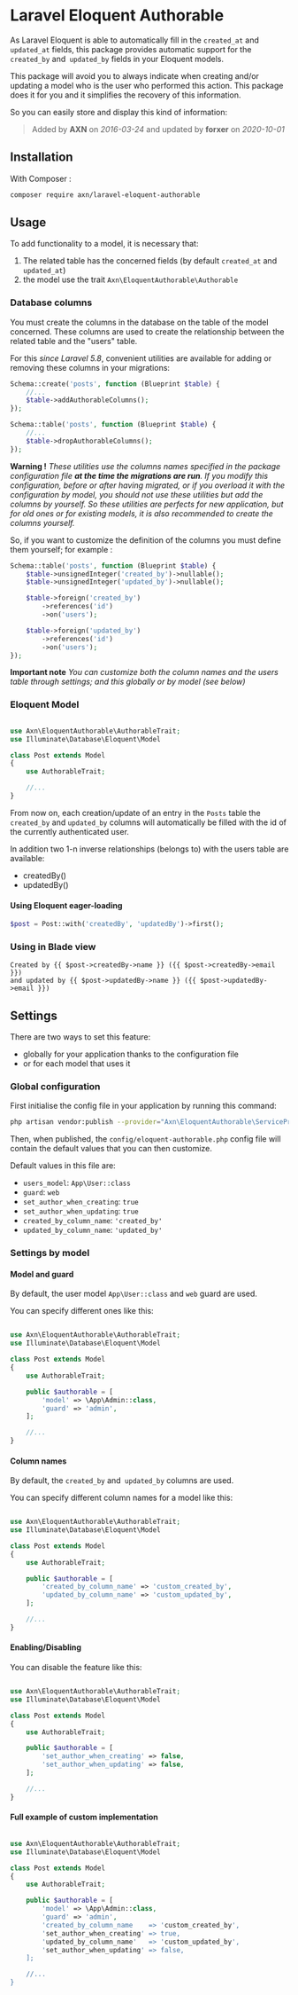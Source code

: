 Laravel Eloquent Authorable
===========================

As Laravel Eloquent is able to automatically fill in the `created_at` and` updated_at` fields,
this package provides automatic support for the `created_by` and` updated_by` fields in your Eloquent models.

This package will avoid you to always indicate when creating and/or updating a model who is the user who performed this action.
This package does it for you and it simplifies the recovery of this information.

So you can easily store and display this kind of information:

> Added by **AXN** on *2016-03-24* and updated by **forxer** on *2020-10-01*

Installation
------------

With Composer :

```sh
composer require axn/laravel-eloquent-authorable
```

Usage
-----

To add functionality to a model, it is necessary that:

1. The related table has the concerned fields (by default `created_at` and `updated_at`)
2. the model use the trait `Axn\EloquentAuthorable\Authorable`


### Database columns

You must create the columns in the database on the table of the model concerned.
These columns are used to create the relationship between the related table and the "users" table.

For this *since Laravel 5.8*, convenient utilities are available for adding or removing these columns in your migrations:

```php
Schema::create('posts', function (Blueprint $table) {
    //...
    $table->addAuthorableColumns();
});
```

```php
Schema::table('posts', function (Blueprint $table) {
    //...
    $table->dropAuthorableColumns();
});
```

**Warning !**
*These utilities use the columns names specified in the package configuration file **at the time the migrations are run**. If you modify this configuration, before or after having migrated, or if you overload it with the configuration by model, you should not use these utilities but add the columns by yourself. So these utilities are perfects for new application, but for old ones or for existing models, it is also recommended to create the columns yourself.*

So, if you want to customize the definition of the columns you must define them yourself; for example :

```php
Schema::table('posts', function (Blueprint $table) {
    $table->unsignedInteger('created_by')->nullable();
    $table->unsignedInteger('updated_by')->nullable();

    $table->foreign('created_by')
        ->references('id')
        ->on('users');

    $table->foreign('updated_by')
        ->references('id')
        ->on('users');
});
```

**Important note**
*You can customize both the column names and the users table through settings; and this globally or by model (see below)*

### Eloquent Model

```php

use Axn\EloquentAuthorable\AuthorableTrait;
use Illuminate\Database\Eloquent\Model

class Post extends Model
{
    use AuthorableTrait;

    //...
}
```

From now on, each creation/update of an entry in the `Posts` table
the `created_by` and `updated_by` columns will automatically be filled
with the id of the currently authenticated user.

In addition two 1-n inverse relationships (belongs to) with the users table are available:

- createdBy()
- updatedBy()

####  Using Eloquent eager-loading

```php
$post = Post::with('createdBy', 'updatedBy')->first();
```

###  Using in Blade view

```blade
Created by {{ $post->createdBy->name }} ({{ $post->createdBy->email }})
and updated by {{ $post->updatedBy->name }} ({{ $post->updatedBy->email }})
```


Settings
--------

There are two ways to set this feature:

- globally for your application thanks to the configuration file
- or for each model that uses it

### Global configuration

First initialise the config file in your application by running this command:

```sh
php artisan vendor:publish --provider="Axn\EloquentAuthorable\ServiceProvider" --tag="config"
```

Then, when published, the `config/eloquent-authorable.php` config file will contain the default values that you can then customize.

Default values in this file are:

- `users_model`: `App\User::class`
- `guard`: `web`
- `set_author_when_creating`: `true`
- `set_author_when_updating`: `true`
- `created_by_column_name`: `'created_by'`
- `updated_by_column_name`: `'updated_by'`


### Settings by model

#### Model and guard

By default, the user model `App\User::class` and `web` guard are used.

You can specify different ones like this:

```php

use Axn\EloquentAuthorable\AuthorableTrait;
use Illuminate\Database\Eloquent\Model

class Post extends Model
{
    use AuthorableTrait;

    public $authorable = [
        'model' => \App\Admin::class,
        'guard' => 'admin',
    ];

    //...
}
```

#### Column names

By default, the `created_by` and` updated_by` columns are used.

You can specify different column names for a model like this:

```php

use Axn\EloquentAuthorable\AuthorableTrait;
use Illuminate\Database\Eloquent\Model

class Post extends Model
{
    use AuthorableTrait;

    public $authorable = [
        'created_by_column_name' => 'custom_created_by',
        'updated_by_column_name' => 'custom_updated_by',
    ];

    //...
}
```

#### Enabling/Disabling

You can disable the feature like this:

```php

use Axn\EloquentAuthorable\AuthorableTrait;
use Illuminate\Database\Eloquent\Model

class Post extends Model
{
    use AuthorableTrait;

    public $authorable = [
        'set_author_when_creating' => false,
        'set_author_when_updating' => false,
    ];

    //...
}
```


#### Full example of custom implementation

```php

use Axn\EloquentAuthorable\AuthorableTrait;
use Illuminate\Database\Eloquent\Model

class Post extends Model
{
    use AuthorableTrait;

    public $authorable = [
        'model' => \App\Admin::class,
        'guard' => 'admin',
        'created_by_column_name    => 'custom_created_by',
        'set_author_when_creating' => true,
        'updated_by_column_name'   => 'custom_updated_by',
        'set_author_when_updating' => false,
    ];

    //...
}
```

